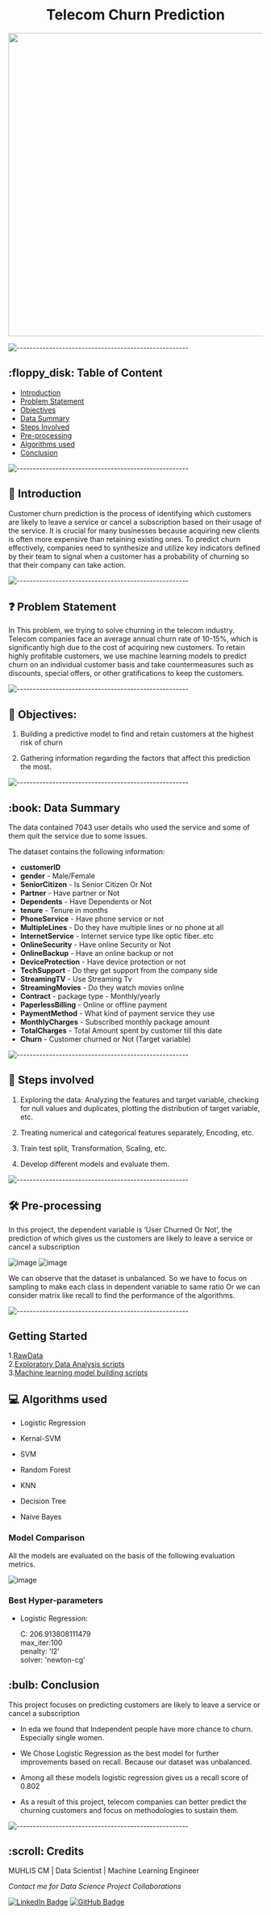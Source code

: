 

<h1 align="center"> Telecom Churn Prediction</h1>

<p align="center"> 
<img src="images/Customer-exit.png" height="600px" width="900px">
</p>

<p> </p>

![-----------------------------------------------------](https://raw.githubusercontent.com/andreasbm/readme/master/assets/lines/rainbow.png)

<h2> :floppy_disk: Table of Content</h2>

 
  * [Introduction](#Introduction)
  * [Problem Statement](#Problem-Statement)
  * [Objectives](#Objectives)
  * [Data Summary](#Data-Summary)
  * [Steps Involved](#Steps-Involved)
  * [Pre-processing](#Pre-processing)
  * [Algorithms used](#Algorithms-used)
  * [Conclusion](#Conclusion)


![-----------------------------------------------------](https://raw.githubusercontent.com/andreasbm/readme/master/assets/lines/rainbow.png)


<h2> 📄 Introduction</h2>

Customer churn prediction is the process of identifying which customers are likely to leave a service or cancel a subscription based on their usage of the service. It is crucial for many businesses because acquiring new clients is often more expensive than retaining existing ones. To predict churn effectively, companies need to synthesize and utilize key indicators defined by their team to signal when a customer has a probability of churning so that their company can take action.


![-----------------------------------------------------](https://raw.githubusercontent.com/andreasbm/readme/master/assets/lines/rainbow.png)


<h2> ❓ Problem Statement</h2>

In This problem, we trying to solve churning in the telecom industry. Telecom companies face an average annual churn rate of 10-15%, which is significantly high due to the cost of acquiring new customers. To retain highly profitable customers, we use machine learning models to predict churn on an individual customer  basis and take countermeasures such as discounts, special offers, or other gratifications to keep the customers.


![-----------------------------------------------------](https://raw.githubusercontent.com/andreasbm/readme/master/assets/lines/rainbow.png)

<h2> 🎯 Objectives: </h2>

1. Building a predictive model to find and retain customers at the highest risk of churn

2. Gathering information regarding the factors that affect this prediction the most.

![-----------------------------------------------------](https://raw.githubusercontent.com/andreasbm/readme/master/assets/lines/rainbow.png)

<h2> :book: Data Summary </h2>

The data contained 7043 user details who used the service and some of them quit the service due to some issues.

The dataset contains the following information:

* **customerID**
* **gender** - Male/Female
* **SeniorCitizen** - Is Senior Citizen Or Not
* **Partner** - Have partner or Not
* **Dependents** - Have Dependents or Not
* **tenure** - Tenure in months
* **PhoneService** - Have phone service or not
* **MultipleLines** - Do they have multiple lines or no phone at all
* **InternetService** - Internet service type like optic fiber..etc
* **OnlineSecurity** - Have online Security or Not
* **OnlineBackup** - Have an online backup or not
* **DeviceProtection** - Have device protection or not
* **TechSupport** - Do they get support from the company side
* **StreamingTV** - Use Streaming Tv
* 	**StreamingMovies** - Do they watch movies online
* 	**Contract** - package type - Monthly/yearly
* 	**PaperlessBilling** - Online or offline payment
* 	**PaymentMethod** - What kind of payment service they use
* 	**MonthlyCharges** - Subscribed monthly package amount
* 	**TotalCharges** - Total Amount spent by customer till this date
* 	**Churn** - Customer churned or Not (Target variable)


![-----------------------------------------------------](https://raw.githubusercontent.com/andreasbm/readme/master/assets/lines/rainbow.png)

<h2> 📑 Steps involved </h2>

1. Exploring the data: Analyzing the features and target variable, checking for null values and duplicates, plotting the distribution of target variable, etc.

2. Treating numerical and categorical features separately, Encoding, etc.

3. Train test split, Transformation, Scaling, etc.

4. Develop different models and evaluate them.

![-----------------------------------------------------](https://raw.githubusercontent.com/andreasbm/readme/master/assets/lines/rainbow.png)

<h2>🛠️ Pre-processing </h2>

In this project, the dependent variable is ‘User Churned Or Not’, the prediction of which gives us the customers are likely to leave a service or cancel a subscription

![image](images/churne_or_not.png)
![image](images/unbalanced.png)


We can observe that the dataset is unbalanced. So we have to focus on sampling to make each class in dependent variable to same ratio Or we can consider matrix like recall to find the performance of the algorithms.

![-----------------------------------------------------](https://raw.githubusercontent.com/andreasbm/readme/master/assets/lines/rainbow.png)

<h2>Getting Started</h2>

1.[RawData](https://github.com/Muhliscm/dsProjects/blob/main/telecome_churn_prediction/Model_building.ipynb) <br>
2.[Exploratory Data Analysis scripts](https://github.com/Muhliscm/dsProjects/blob/main/telecome_churn_prediction/credit_churn_EDA.ipynb)<br>
3.[Machine learning model building scripts](https://github.com/Muhliscm/dsProjects/blob/main/telecome_churn_prediction/Model_building.ipynb)<br>


<h2>💻 Algorithms used</h2>

* Logistic Regression

* Kernal-SVM

* SVM
  
* Random Forest
  
* KNN

* Decision Tree

* Naive Bayes	



<h3> Model Comparison </h3>

All the models are evaluated on the basis of the following evaluation metrics.

![image](images/model_perfomance.png)

<h3> Best Hyper-parameters </h3>

* Logistic Regression:
  
  C: 206.913808111479 <br>
  max_iter:100 <br>
  penalty: 'l2'<br>
  solver: 'newton-cg' <br>

<h2> :bulb: Conclusion</h2>

This project focuses on predicting  customers are likely to leave a service or cancel a subscription

* In eda we found that Independent people have more chance to churn. Especially single women.
 
* We Chose Logistic Regression as the best model for further improvements based on recall. Because our dataset was unbalanced.

* Among all these models logistic regression gives us a recall score of 0.802


* As a result of this project, telecom companies can better predict the churning customers and focus on methodologies to sustain them.
 
![-----------------------------------------------------](https://raw.githubusercontent.com/andreasbm/readme/master/assets/lines/rainbow.png)

<!-- CREDITS -->
<h2 id="credits"> :scroll: Credits</h2>

MUHLIS CM | Data Scientist | Machine Learning Engineer 

<p> <i> Contact me for Data Science Project Collaborations</i></p>

[![LinkedIn Badge](https://img.shields.io/badge/LinkedIn-0077B5?style=for-the-badge&logo=linkedin&logoColor=white)](https://www.linkedin.com/in/muhliscm/)
[![GitHub Badge](https://img.shields.io/badge/GitHub-100000?style=for-the-badge&logo=github&logoColor=white)](https://github.com/Muhliscm)


